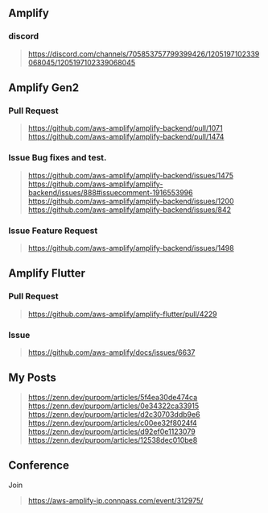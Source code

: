 ## Amplify

### discord

> https://discord.com/channels/705853757799399426/1205197102339068045/1205197102339068045

## Amplify Gen2

### Pull Request

> https://github.com/aws-amplify/amplify-backend/pull/1071
> https://github.com/aws-amplify/amplify-backend/pull/1474

### Issue Bug fixes and test.

> https://github.com/aws-amplify/amplify-backend/issues/1475
> https://github.com/aws-amplify/amplify-backend/issues/888#issuecomment-1916553996
> https://github.com/aws-amplify/amplify-backend/issues/1200
> https://github.com/aws-amplify/amplify-backend/issues/842

### Issue Feature Request

> https://github.com/aws-amplify/amplify-backend/issues/1498

## Amplify Flutter

### Pull Request

> https://github.com/aws-amplify/amplify-flutter/pull/4229

### Issue

> https://github.com/aws-amplify/docs/issues/6637

## My Posts

> https://zenn.dev/purpom/articles/5f4ea30de474ca
> https://zenn.dev/purpom/articles/0e34322ca33915
> https://zenn.dev/purpom/articles/d2c30703ddb9e6
> https://zenn.dev/purpom/articles/c00ee32f8024f4
> https://zenn.dev/purpom/articles/d92ef0e1123079
> https://zenn.dev/purpom/articles/12538dec010be8

## Conference

Join

> https://aws-amplify-jp.connpass.com/event/312975/